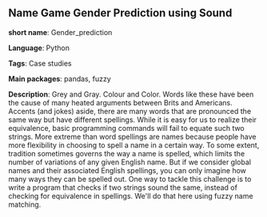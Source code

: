 ## Name Game Gender Prediction using Sound

**short name**: Gender_prediction

**Language**: Python

**Tags**: Case studies

**Main packages**: pandas, fuzzy

**Description**: Grey and Gray. Colour and Color. Words like these have been the cause of many heated arguments between Brits and Americans. Accents (and jokes) aside, there are many words that are pronounced the same way but have different spellings. While it is easy for us to realize their equivalence, basic programming commands will fail to equate such two strings.
More extreme than word spellings are names because people have more flexibility in choosing to spell a name in a certain way. To some extent, tradition sometimes governs the way a name is spelled, which limits the number of variations of any given English name. But if we consider global names and their associated English spellings, you can only imagine how many ways they can be spelled out.
One way to tackle this challenge is to write a program that checks if two strings sound the same, instead of checking for equivalence in spellings. We'll do that here using fuzzy name matching.